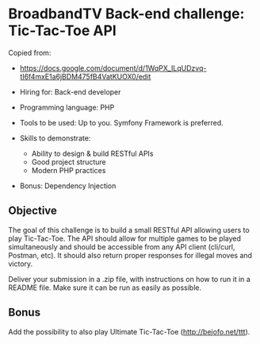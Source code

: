 # BroadbandTV Back-end challenge: Tic-Tac-Toe API

Copied from:
* https://docs.google.com/document/d/1WqPX_ILqUDzvq-tI6f4mxE1a6jBDM475fB4VatKUOX0/edit

* Hiring for: Back-end developer
* Programming language: PHP
* Tools to be used: Up to you. Symfony Framework is preferred.
* Skills to demonstrate:
  * Ability to design & build RESTful APIs
  * Good project structure
  * Modern PHP practices
* Bonus: Dependency Injection

## Objective

The goal of this challenge is to build a small RESTful API allowing users to
play Tic-Tac-Toe. The API should allow for multiple games to be played
simultaneously and should be accessible from any API client (cli/curl, Postman,
etc). It should also return proper responses for illegal moves and victory.

Deliver your submission in a .zip file, with instructions on how to run it in a
README file. Make sure it can be run as easily as possible.

## Bonus

Add the possibility to also play Ultimate Tic-Tac-Toe (http://bejofo.net/ttt).
